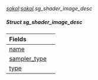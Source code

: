 _[sokol](../../modules/sokol/sokol-module.md):[sokol](../../modules/sokol/sokol-module.md).sg\_shader\_image\_desc_
##### Struct sg\_shader\_image\_desc

| Fields | |
|:---|:---|
| [name](sokol-sg_shader_image_desc-name.md) |  |
| [sampler\_type](sokol-sg_shader_image_desc-sampler_type.md) |  |
| [type](sokol-sg_shader_image_desc-type.md) |  |

